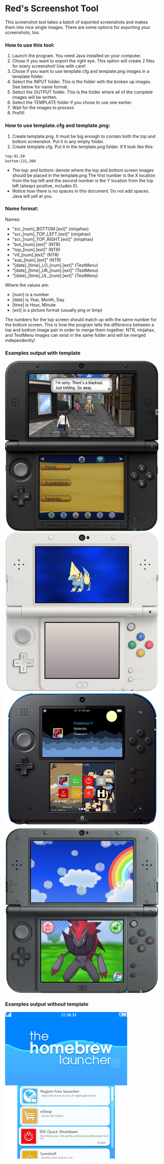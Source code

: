 # Red's Screenshot Tool
This screenshot tool takes a batch of exported screenshots and makes them into nice single images. There are some options for exporting your screenshots, too.

### How to use this tool:
1. Launch the program. You need Java installed on your computer.
2. Chose if you want to export the right eye. This option will create 2 files for every screenshot! Use with care!
2. Chose if you want to use template.cfg and template.png images in a template folder.
2. Select the INPUT folder. This is the folder with the broken up images. See below for name format.
2. Select the OUTPUT folder. This is the folder where all of the complete images will be written. 
2. Select the TEMPLATE folder if you chose to use one earlier. 
2. Wait for the images to process
2. Profit!

### How to use template.cfg and template.png:
1. Create template.png. It must be big enough to contain both the top and bottom screenshot. Put it in any empty folder.
2. Create template.cfg. Put it in the template.png folder. It'll look like this:

```text
top:91,50
bottom:131,360
```

- The top: and bottom: denote where the top and bottom screen images should be placed in the template.png The first number is the X location from the top left and the second number is the Y location from the top left (always positive, includes 0).
- Notice how there is no spaces in this document. Do not add spaces. Java will yell at you.

### Name format:

Names:

* "scr\_[num]\_BOTTOM.[ext]" (ninjahax)
* "scr\_[num]\_TOP\_LEFT.[ext]" (ninjahax)
* "scr\_[num]\_TOP\_RIGHT.[ext]" (ninjahax)
* "bot\_[num].[ext]" (NTR)
* "top\_[num].[ext]" (NTR)
* "inf\_[num].[ext]" (NTR)
* "sup\_[num].[ext]" (NTR)
* "[date]\_[time]\_LO\_[num].[ext]" (TestMenu)
* "[date]\_[time]\_UR\_[num].[ext]" (TestMenu)
* "[date]\_[time]\_UL\_[num].[ext]" (TestMenu)

Where the values are:

* [num] is a number
* [date] is Year, Month, Day
* [time] is Hour, Minute
* [ext] is a picture format (usually png or bmp)

The numbers for the top screen should match up with the same number for the bottom screen.
This is how the program tells the difference between a top and bottom image pair in order to
merge them together. NTR, ninjahax, and TestMenu images can exist in the same folder and will be merged
independently! 

### Examples output with template
![An example screenshot exported with a template.](./output/ninjahax-68.png "Screenshot")
![An example screenshot exported with a template.](./output/ninjahax-119.png "Screenshot")
![An example screenshot exported with a template.](./output/ninjahax-28.png "Screenshot")
![Using the NTR file name format.](./output/ntr-0001.png "Screenshot")

### Examples output without template
![An example screenshot exported with this tool alone using the testmenu filename format.](./output/testmenu-20161206-0800-00000.png "Screenshot")
